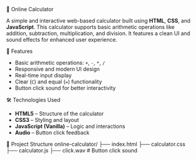 🔢 Online Calculator

A simple and interactive web-based calculator built using **HTML**, **CSS**, and **JavaScript**. This calculator supports basic arithmetic operations like addition, subtraction, multiplication, and division. It features a clean UI and sound effects for enhanced user experience.

🚀 Features
- Basic arithmetic operations: `+`, `-`, `*`, `/`
- Responsive and modern UI design
- Real-time input display
- Clear (`C`) and equal (`=`) functionality
- Button click sound for better interactivity

🛠️ Technologies Used
- **HTML5** – Structure of the calculator
- **CSS3** – Styling and layout
- **JavaScript (Vanilla)** – Logic and interactions
- **Audio** – Button click feedback

📁 Project Structure
online-calculator/
├── index.html
├── calculator.css
├── calculator.js
├── click.wav         # Button click sound
